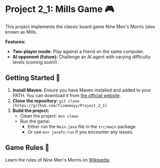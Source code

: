 # Project 2_1: Mills Game 🎮

This project implements the classic board game Nine Men's Morris (also known as Mills. 

**Features:**

* **Two-player mode:**  Play against a friend on the same computer.
* **AI opponent (future):**  Challenge an AI agent with varying difficulty levels (coming soon!).

## Getting Started 🚀

1. **Install Maven:** Ensure you have Maven installed and added to your PATH. You can download it from [the official website](https://maven.apache.org/download.cgi).
2. **Clone the repository:**  `git clone [https://github.com/Tiimeeeyy/Project_2_1]`
3. **Build the project:**
    *  Clean the project: `mvn clean`
    *  Run the game: 
        *  Either run the `Main.java` file in the `src/main` package.
        *  Or use `mvn javafx:run` if you encounter any issues.

## Game Rules 📜

Learn the rules of Nine Men's Morris on [Wikipedia](https://en.wikipedia.org/wiki/Nine_men's_morris#Rules).


